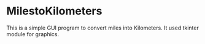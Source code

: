 # MilestoKilometers

This is a simple GUI program to convert miles into Kilometers. It used tkinter module for graphics.
